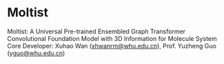 # Moltist
Moltist: A Universal Pre-trained Ensembled Graph Transformer Convolutional Foundation Model with 3D Information for Molecule System
Core Developer: Xuhao Wan (xhwanrm@whu.edu.cn), Prof. Yuzheng Guo (yguo@whu.edu.cn)
